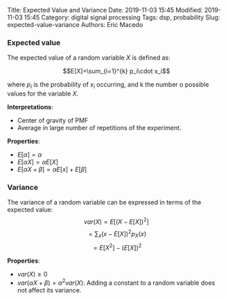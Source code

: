 Title: Expected Value and Variance 
Date: 2019-11-03 15:45
Modified: 2019-11-03 15:45
Category: digital signal processing
Tags: dsp, probability
Slug: expected-value-variance
Authors: Eric Macedo

### Expected value
The expected value of a random variable $X$ is defined as:

$$E[X]=\sum_{i=1}^{k} p_i\cdot x_i$$

where $p_i$ is the probability of $x_i$ occurring, and k the number o possible values for the variable $X$.
 
**Interpretations**:
- Center of gravity of PMF
- Average in large number of repetitions of the experiment.

**Properties**:

- $E[\alpha] = \alpha$
- $E[\alpha X] = \alpha E[X]$
- $E[\alpha X + \beta] = \alpha E[x] + E[\beta]$

### Variance

The variance of a random variable can be expressed in terms of the expected value:
$$var(X) = E[(X-E[X])^2]$$
$$= \sum_x (x-E[X])^2p_X(x)$$
$$=E[X^2]-(E[X])^2 $$

**Properties**:

- $var(X)\geq0$
- $var(\alpha X +\beta) = \alpha^2 var(X)$: Adding a constant to a random variable does not affect its variance.
